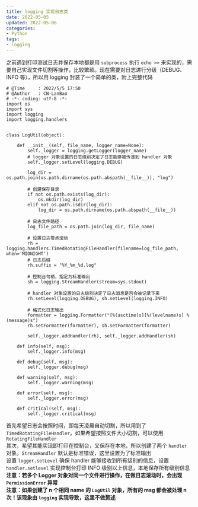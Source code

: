 ```yaml
---
title: logging 实现日志类
date: 2022-05-05
updated: 2022-05-06
categories: 
- Python
tags:
- logging
---
```



之前遇到打印测试日志并保存本地都是用 `subprocess` 执行 `echo >>` 来实现的，需要自己实现文件切割等操作，比较繁琐。现在需要对日志进行分级（DEBUG、INFO 等），所以用 logging 封装了一个简单的类，附上完整代码

```
# @Time     : 2022/5/5 17:50
# @Author   : CN-LanBao
# -*- coding: utf-8 -*-
import os
import sys
import logging
import logging.handlers


class LogUtil(object):

    def __init__(self, file_name, logger_name=None):
        self._logger = logging.getLogger(logger_name)
        # logger 对象设置的日志级别决定了日志能够被传递到 handler 对象
        self._logger.setLevel(logging.DEBUG)

        log_dir = os.path.join(os.path.dirname(os.path.abspath(__file__)), "log")

        # 创建保存目录
        if not os.path.exists(log_dir):
            os.mkdir(log_dir)
        elif not os.path.isdir(log_dir):
            log_dir = os.path.dirname(os.path.abspath(__file__))

        # 日志文件路径
        log_file_path = os.path.join(log_dir, file_name)

        # 设置日志零点滚动
        rh = logging.handlers.TimedRotatingFileHandler(filename=log_file_path, when='MIDNIGHT')
        # 日志后缀
        rh.suffix = "%Y_%m_%d.log"

        # 控制台句柄，指定为标准输出
        sh = logging.StreamHandler(stream=sys.stdout)

        # handler 对象设置的日志级别决定了日志消息是否会被记录下来
        rh.setLevel(logging.DEBUG), sh.setLevel(logging.INFO)

        # 格式化日志输出
        formatter = logging.Formatter("[%(asctime)s][%(levelname)s] %(message)s")
        rh.setFormatter(formatter), sh.setFormatter(formatter)

        self._logger.addHandler(rh), self._logger.addHandler(sh)

    def info(self, msg):
        self._logger.info(msg)

    def debug(self, msg):
        self._logger.debug(msg)

    def warning(self, msg):
        self._logger.warning(msg)

    def error(self, msg):
        self._logger.error(msg)

    def critical(self, msg):
        self._logger.critical(msg)

```
首先希望日志会按照时间，即每天凌晨自动切割，所以用到了 `TimedRotatingFileHandler`，如果希望按照文件大小切割，可以使用 `RotatingFileHandler`  
其次，希望其能实现即打印在控制台，又保存在本地，所以创建了两个 `handler` 对象。`StreamHandler` 默认是标准错误，这里设置为了标准输出  
设置 `logger.setLevel` 确保 handler 能够接收到所有级别的信息，设置 `handler.setlevel` 实现控制台打印 INFO 级别以上信息，本地保存所有级别信息  
**注意：若多个 Logger 对象对同一个文件进行操作，在做日志滚动时，会出现 `PermissionError` 异常**  
**注意：如果创建了 n 个相同 name 的 `LogUtil` 对象，所有的 msg 都会被处理 n 次！该现象由 `logging` 实现导致，这里不做赘述**

